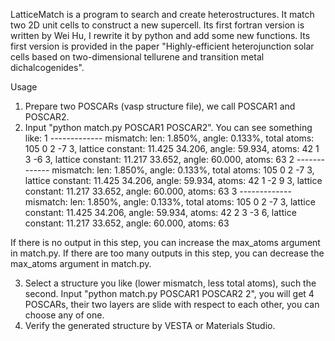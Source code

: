 LatticeMatch is a program to search and create heterostructures. It match two 2D unit cells to construct a new supercell.
Its first fortran version is written by Wei Hu, I rewrite it by python and add some new functions.
Its first version is provided in the paper "Highly-efficient heterojunction solar cells based on two-dimensional tellurene and transition metal dichalcogenides".

Usage
1. Prepare two POSCARs (vasp structure file), we call POSCAR1 and POSCAR2.
2. Input "python match.py POSCAR1 POSCAR2". You can see something like:
1 -------------
mismatch: len: 1.850%, angle: 0.133%, total atoms: 105
 0  2 -7  3, lattice constant: 11.425 34.206, angle: 59.934, atoms: 42
 1  3 -6  3, lattice constant: 11.217 33.652, angle: 60.000, atoms: 63
2 -------------
mismatch: len: 1.850%, angle: 0.133%, total atoms: 105
 0  2 -7  3, lattice constant: 11.425 34.206, angle: 59.934, atoms: 42
 1 -2  9  3, lattice constant: 11.217 33.652, angle: 60.000, atoms: 63
3 -------------
mismatch: len: 1.850%, angle: 0.133%, total atoms: 105
 0  2 -7  3, lattice constant: 11.425 34.206, angle: 59.934, atoms: 42
 2  3 -3  6, lattice constant: 11.217 33.652, angle: 60.000, atoms: 63

If there is no output in this step, you can increase the max_atoms argument in match.py.
If there are too many outputs in this step, you can decrease the max_atoms argument in match.py.

3. Select a structure you like (lower mismatch, less total atoms), such the second. Input "python match.py POSCAR1 POSCAR2 2", you will get 4 POSCARs, their two layers are slide with respect to each other, you can choose any of one.
4. Verify the generated structure by VESTA or Materials Studio.

